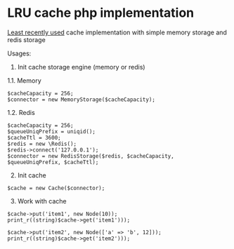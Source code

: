 # LRU cache php implementation

[Least recently used](https://en.wikipedia.org/wiki/Cache_replacement_policies#Least_Recently_Used) cache implementation with simple memory storage and redis storage

Usages:

1. Init cache storage engine (memory or redis)

1.1. Memory 
```
$cacheCapacity = 256;
$connector = new MemoryStorage($cacheCapacity);
```
1.2. Redis
```
$cacheCapacity = 256;
$queueUniqPrefix = uniqid();
$cacheTtl = 3600;
$redis = new \Redis();
$redis->connect('127.0.0.1');
$connector = new RedisStorage($redis, $cacheCapacity, $queueUniqPrefix, $cacheTtl);
```

2. Init cache

```
$cache = new Cache($connector);
```

3. Work with cache

```
$cache->put('item1', new Node(10));
print_r((string)$cache->get('item1')));

$cache->put('item2', new Node(['a' => 'b', 12]));
print_r((string)$cache->get('item2')));
```
